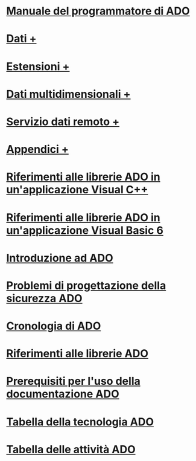 # [Manuale del programmatore di ADO](ado-programmer-s-guide.md)

# [Dati +](../../ado/guide/data/ado-fundamentals.md)
# [Estensioni +](../../ado/guide/extensions/ado-extensions-for-data-definition-language-and-security-adox.md)
# [Dati multidimensionali +](../../ado/guide/multidimensional/ado-md-fundamentals.md)
# [Servizio dati remoto +](../../ado/guide/remote-data-service/remote-data-service-rds.md)
# [Appendici +](../../ado/guide/appendixes/appendix-a-providers.md)

# [Riferimenti alle librerie ADO in un'applicazione Visual C++](referencing-the-ado-libraries-in-a-visual-c-application.md)
# [Riferimenti alle librerie ADO in un'applicazione Visual Basic 6](referencing-the-ado-libraries-in-a-visual-basic-6-application.md)
# [Introduzione ad ADO](ado-introduction.md)
# [Problemi di progettazione della sicurezza ADO](ado-security-design-issues.md)
# [Cronologia di ADO](ado-history.md)
# [Riferimenti alle librerie ADO](referencing-the-ado-libraries.md)
# [Prerequisiti per l'uso della documentazione ADO](prerequisites-for-using-the-ado-documentation.md)
# [Tabella della tecnologia ADO](ado-technology-table.md)
# [Tabella delle attività ADO](ado-task-table.md)
